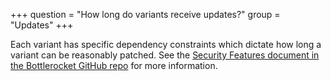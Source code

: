 +++
question = "How long do variants receive updates?"
group = "Updates"
+++

Each variant has specific dependency constraints which dictate how long a variant can be reasonably patched. See the [Security Features document in the Bottlerocket GitHub repo](https://github.com/bottlerocket-os/bottlerocket/blob/develop/SECURITY_FEATURES.md#update-policy) for more information.
